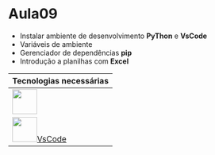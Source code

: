 # Aula09
- Instalar ambiente de desenvolvimento **PyThon** e **VsCode**
- Variáveis de ambiente
- Gerenciador de dependências **pip**
- Introdução a planilhas com **Excel**

|Tecnologias necessárias|
|-|
|[<img src="https://www.python.org/static/img/python-logo.png" style="height:50px">](https://www.python.org/)|
|[<img src="https://logowik.com/content/uploads/images/visual-studio-code7642.jpg" style="height:50px">VsCode](https://code.visualstudio.com/)|

